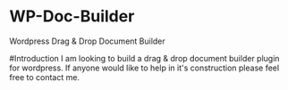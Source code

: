 # WP-Doc-Builder
Wordpress Drag &amp; Drop Document Builder

#Introduction
I am looking to build a drag & drop document builder plugin for wordpress. If anyone would like to help in it's construction please feel free to contact me.
